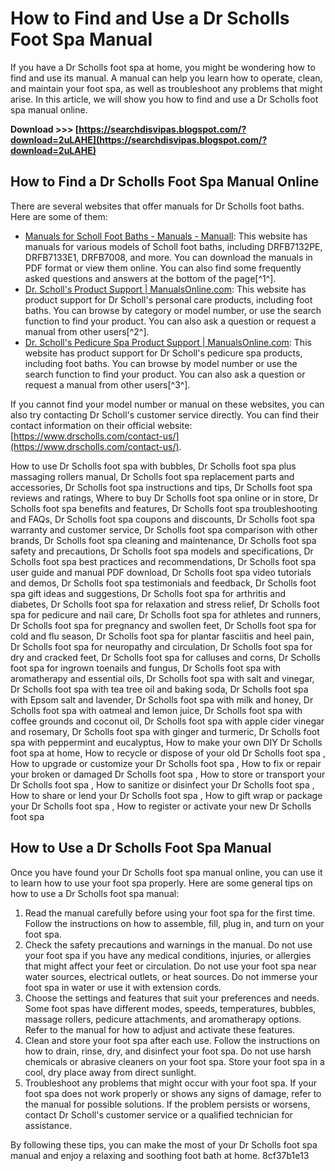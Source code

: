 
 
# How to Find and Use a Dr Scholls Foot Spa Manual
 
If you have a Dr Scholls foot spa at home, you might be wondering how to find and use its manual. A manual can help you learn how to operate, clean, and maintain your foot spa, as well as troubleshoot any problems that might arise. In this article, we will show you how to find and use a Dr Scholls foot spa manual online.
 
**Download >>> [https://searchdisvipas.blogspot.com/?download=2uLAHE](https://searchdisvipas.blogspot.com/?download=2uLAHE)**


 
## How to Find a Dr Scholls Foot Spa Manual Online
 
There are several websites that offer manuals for Dr Scholls foot baths. Here are some of them:
 
- [Manuals for Scholl Foot Baths - Manuals - Manuall](https://manuall.co.uk/personal-care/foot-baths/scholl-foot-baths/): This website has manuals for various models of Scholl foot baths, including DRFB7132PE, DRFB7133E1, DRFB7008, and more. You can download the manuals in PDF format or view them online. You can also find some frequently asked questions and answers at the bottom of the page[^1^].
- [Dr. Scholl's Product Support | ManualsOnline.com](http://personalcare.manualsonline.com/support/dr-scholls/): This website has product support for Dr Scholl's personal care products, including foot baths. You can browse by category or model number, or use the search function to find your product. You can also ask a question or request a manual from other users[^2^].
- [Dr. Scholl's Pedicure Spa Product Support | ManualsOnline.com](http://personalcare.manualsonline.com/support/dr-scholls/pedicure-spa/): This website has product support for Dr Scholl's pedicure spa products, including foot baths. You can browse by model number or use the search function to find your product. You can also ask a question or request a manual from other users[^3^].

If you cannot find your model number or manual on these websites, you can also try contacting Dr Scholl's customer service directly. You can find their contact information on their official website: [https://www.drscholls.com/contact-us/](https://www.drscholls.com/contact-us/).
 
How to use Dr Scholls foot spa with bubbles,  Dr Scholls foot spa plus massaging rollers manual,  Dr Scholls foot spa replacement parts and accessories,  Dr Scholls foot spa instructions and tips,  Dr Scholls foot spa reviews and ratings,  Where to buy Dr Scholls foot spa online or in store,  Dr Scholls foot spa benefits and features,  Dr Scholls foot spa troubleshooting and FAQs,  Dr Scholls foot spa coupons and discounts,  Dr Scholls foot spa warranty and customer service,  Dr Scholls foot spa comparison with other brands,  Dr Scholls foot spa cleaning and maintenance,  Dr Scholls foot spa safety and precautions,  Dr Scholls foot spa models and specifications,  Dr Scholls foot spa best practices and recommendations,  Dr Scholls foot spa user guide and manual PDF download,  Dr Scholls foot spa video tutorials and demos,  Dr Scholls foot spa testimonials and feedback,  Dr Scholls foot spa gift ideas and suggestions,  Dr Scholls foot spa for arthritis and diabetes,  Dr Scholls foot spa for relaxation and stress relief,  Dr Scholls foot spa for pedicure and nail care,  Dr Scholls foot spa for athletes and runners,  Dr Scholls foot spa for pregnancy and swollen feet,  Dr Scholls foot spa for cold and flu season,  Dr Scholls foot spa for plantar fasciitis and heel pain,  Dr Scholls foot spa for neuropathy and circulation,  Dr Scholls foot spa for dry and cracked feet,  Dr Scholls foot spa for calluses and corns,  Dr Scholls foot spa for ingrown toenails and fungus,  Dr Scholls foot spa with aromatherapy and essential oils,  Dr Scholls foot spa with salt and vinegar,  Dr Scholls foot spa with tea tree oil and baking soda,  Dr Scholls foot spa with Epsom salt and lavender,  Dr Scholls foot spa with milk and honey,  Dr Scholls foot spa with oatmeal and lemon juice,  Dr Scholls foot spa with coffee grounds and coconut oil,  Dr Scholls foot spa with apple cider vinegar and rosemary,  Dr Scholls foot spa with ginger and turmeric,  Dr Scholls foot spa with peppermint and eucalyptus,  How to make your own DIY Dr Scholls foot spa at home,  How to recycle or dispose of your old Dr Scholls foot spa ,  How to upgrade or customize your Dr Scholls foot spa ,  How to fix or repair your broken or damaged Dr Scholls foot spa ,  How to store or transport your Dr Scholls foot spa ,  How to sanitize or disinfect your Dr Scholls foot spa ,  How to share or lend your Dr Scholls foot spa ,  How to gift wrap or package your Dr Scholls foot spa ,  How to register or activate your new Dr Scholls foot spa
 
## How to Use a Dr Scholls Foot Spa Manual
 
Once you have found your Dr Scholls foot spa manual online, you can use it to learn how to use your foot spa properly. Here are some general tips on how to use a Dr Scholls foot spa manual:

1. Read the manual carefully before using your foot spa for the first time. Follow the instructions on how to assemble, fill, plug in, and turn on your foot spa.
2. Check the safety precautions and warnings in the manual. Do not use your foot spa if you have any medical conditions, injuries, or allergies that might affect your feet or circulation. Do not use your foot spa near water sources, electrical outlets, or heat sources. Do not immerse your foot spa in water or use it with extension cords.
3. Choose the settings and features that suit your preferences and needs. Some foot spas have different modes, speeds, temperatures, bubbles, massage rollers, pedicure attachments, and aromatherapy options. Refer to the manual for how to adjust and activate these features.
4. Clean and store your foot spa after each use. Follow the instructions on how to drain, rinse, dry, and disinfect your foot spa. Do not use harsh chemicals or abrasive cleaners on your foot spa. Store your foot spa in a cool, dry place away from direct sunlight.
5. Troubleshoot any problems that might occur with your foot spa. If your foot spa does not work properly or shows any signs of damage, refer to the manual for possible solutions. If the problem persists or worsens, contact Dr Scholl's customer service or a qualified technician for assistance.

By following these tips, you can make the most of your Dr Scholls foot spa manual and enjoy a relaxing and soothing foot bath at home.
 8cf37b1e13
 

